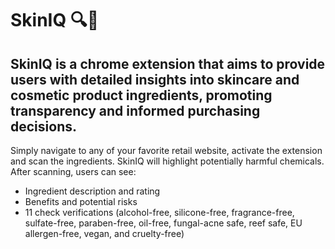 # SkinIQ :mag::lipstick:

## SkinIQ is a chrome extension that aims to provide users with detailed insights into skincare and cosmetic product ingredients, promoting transparency and informed purchasing decisions. 

Simply navigate to any of your favorite retail website, activate the extension and scan the ingredients. SkinIQ will highlight potentially harmful chemicals. After scanning, users can see:
- Ingredient description and rating
- Benefits and potential risks 
- 11 check verifications (alcohol-free, silicone-free, fragrance-free, sulfate-free, paraben-free, oil-free, fungal-acne safe, reef safe, EU allergen-free, vegan, and cruelty-free)
